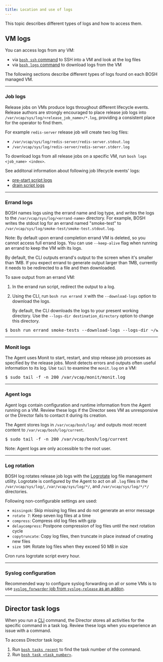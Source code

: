 ```yaml
---
title: Location and use of logs
---
```


This topic describes different types of logs and how to access them.

## <a id="vm-logs"></a> VM logs

You can access logs from any VM:

* via [`bosh ssh` command](sysadmin-commands.html#ssh) to SSH into a VM and look at the log files
* via [`bosh logs` command](sysadmin-commands.html#logs) to download logs from the VM

The following sections describe different types of logs found on each BOSH managed VM.

---
### <a id="job-logs"></a> Job logs

Release jobs on VMs produce logs throughout different lifecycle events. Release authors are strongly encouraged to place release job logs into `/var/vcap/sys/log/<release_job_name>/*.log`, providing a consistent place for the operator to find them.

For example `redis-server` release job will create two log files:

- `/var/vcap/sys/log/redis-server/redis-server.stdout.log`
- `/var/vcap/sys/log/redis-server/redis-server.stderr.log`

To download logs from all release jobs on a specific VM, run `bosh logs <job_name> <index>`.

See additonal information about following job lifecycle events' logs:

- [pre-start script logs](pre-start.html#logs)
- [drain script logs](drain.html#logs)

---
### <a id="errand-logs"></a> Errand logs

BOSH names logs using the errand name and log type, and writes the logs to the `/var/vcap/sys/log/<errand-name>` directory. For example, BOSH writes the stdout log for an errand named "smoke-test" to `/var/vcap/sys/log/smoke-test/smoke-test.stdout.log`.

<p class="note">Note: By default upon errand completion errand VM is deleted, so you cannot access full errand logs. You can use <code>--keep-alive</code> flag when running an errand to keep the VM with its logs.</p>

By default, the CLI outputs errand's output to the screen when it's smaller than 1MB. If you expect errand to generate output larger than 1MB, currently it needs to be redirected to a file and then downloaded.

To save output from an errand VM:

1. In the errand run script, redirect the output to a log.
1. Using the CLI, run `bosh run errand X` with the `--download-logs` option to download the logs.

    By default, the CLI downloads the logs to your present working directory. Use the `--logs-dir destination_directory` option to change this directory.

<pre class="terminal">
$ bosh run errand smoke-tests --download-logs --logs-dir ~/workspace/smoke-tests-logs
</pre>

---
### <a id="monit-logs"></a> Monit logs

The Agent uses Monit to start, restart, and stop release job processes as specified by the release jobs. Monit detects errors and outputs often useful information to its log. Use `tail` to examine the `monit.log` on a VM:

<pre class="terminal">
$ sudo tail -f -n 200 /var/vcap/monit/monit.log
</pre>

---
### <a id="agent-logs"></a> Agent logs

Agent logs contain configuration and runtime information from the Agent running on a VM. Review these logs if the Director sees VM as unresponsive or the Director fails to contact it during its creation.

The Agent stores logs in `/var/vcap/bosh/log/` and outputs most recent content to `/var/vcap/bosh/log/current`.

<pre class="terminal">
$ sudo tail -f -n 200 /var/vcap/bosh/log/current
</pre>

<p class="note">Note: Agent logs are only accessible to the root user.</p>

---
### <a id="log-rotation"></a> Log rotation

BOSH log rotates release job logs with the [Logrotate](http://linuxconfig.org/logrotate) log file management utility. Logrotate is configured by the Agent to act on all `.log` files in the `/var/vcap/sys/log/`, `/var/vcap/sys/log/*/`, and `/var/vcap/sys/log/*/*/` directories.

Following non-configurable settings are used:

* `missingok`: Skip missing log files and do not generate an error message
* `rotate 7`: Keep seven log files at a time
* `compress`: Compress old log files with gzip
* `delaycompress`: Postpone compression of log files until the next rotation cycle
* `copytruncate`: Copy log files, then truncate in place instead of creating new files
* `size 50M`: Rotate log files when they exceed 50 MB in size

Cron runs logrotate script every hour.

---
### <a id="syslog-conf"></a> Syslog configuration

Recommended way to configure syslog forwarding on all or some VMs is to use [`syslog_forwarder` job from `syslog-release` as an addon](addons-common.html#syslog).

---
## <a id="director-logs"></a> Director task logs

When you run a [CLI](bosh-cli.html) command, the Director stores all activities for the specific command in a task log. Review these logs when you experience an issue with a command.

To access Director task logs:

1. Run [`bosh tasks recent`](sysadmin-commands.html#tasks) to find the task number of the command.
1. Run [`bosh task <task_number>`](sysadmin-commands.html#tasks).

